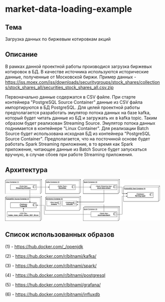 # market-data-loading-example

## Тема
Загрузка данных по биржевым котировкам акций

## Описание
В рамках данной проектной работы производися загрузка биржевых котировок в БД. В качестве источника используются исторические данные, полученные от Московской биржи. Пример данных - https://iss.moex.com/iss/downloads/securitygroups/stock_shares/collections/stock_shares_all/securities_stock_shares_all.csv.zip

Первоначально данные содержатся в CSV файле. При старте контейнера "PostgreSQL Source Container" данные из CSV файла импортируются в БД PostgreSQL. Для целей проектной работы предполагается разработать эмулятор потока данных на базе kafka, который будет читать данные из БД и загружать их в kafka topic. Таким образом будет реализован Streaming Source. Эмулятор потока данных поднимается в контейнере "Linux Container". Для реализации Batch Source будет использована исходная БД из контейнера "PostgreSQL Source Container". Предполагается, что на посточнной основе будет работать Spark Streaming приложение, в то время как Spark приложение, читающее данные из Batch Source будет запускаться вручную, в случае сбоев при работе Streaming приложения.

## Архитектура
<img src="architecture.drawio.png">

## Список использованных образов
(1) - https://hub.docker.com/_/openjdk

(2) - https://hub.docker.com/r/bitnami/kafka/

(3) - https://hub.docker.com/r/bitnami/spark/

(4) - https://hub.docker.com/r/bitnami/postgresql

(5) - https://hub.docker.com/r/bitnami/grafana/

(6) - https://hub.docker.com/r/bitnami/influxdb
